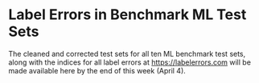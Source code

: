# Label Errors in Benchmark ML Test Sets

The cleaned and corrected test sets for all ten ML benchmark test sets, along with the indices for all label errors at https://labelerrors.com will be made available here by the end of this week (April 4).


